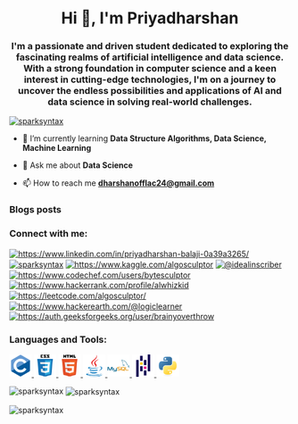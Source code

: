 <h1 align="center">Hi 👋, I'm Priyadharshan</h1>
<h3 align="center">I'm a passionate and driven student dedicated to exploring the fascinating realms of artificial intelligence and data science. With a strong foundation in computer science and a keen interest in cutting-edge technologies, I'm on a journey to uncover the endless possibilities and applications of AI and data science in solving real-world challenges.</h3>

<p align="left"> <a href="https://github.com/ryo-ma/github-profile-trophy"><img src="https://github-profile-trophy.vercel.app/?username=sparksyntax" alt="sparksyntax" /></a> </p>

- 🌱 I’m currently learning **Data Structure Algorithms, Data Science, Machine Learning**

- 💬 Ask me about **Data Science**

- 📫 How to reach me **dharshanofflac24@gmail.com**

### Blogs posts
<!-- BLOG-POST-LIST:START -->
<!-- BLOG-POST-LIST:END -->

<h3 align="left">Connect with me:</h3>
<p align="left">
<a href="https://linkedin.com/in/https://www.linkedin.com/in/priyadharshan-balaji-0a39a3265/" target="blank"><img align="center" src="https://raw.githubusercontent.com/rahuldkjain/github-profile-readme-generator/master/src/images/icons/Social/linked-in-alt.svg" alt="https://www.linkedin.com/in/priyadharshan-balaji-0a39a3265/" height="30" width="40" /></a>
<a href="https://codesandbox.com/sparksyntax" target="blank"><img align="center" src="https://raw.githubusercontent.com/rahuldkjain/github-profile-readme-generator/master/src/images/icons/Social/codesandbox.svg" alt="sparksyntax" height="30" width="40" /></a>
<a href="https://kaggle.com/https://www.kaggle.com/algosculptor" target="blank"><img align="center" src="https://raw.githubusercontent.com/rahuldkjain/github-profile-readme-generator/master/src/images/icons/Social/kaggle.svg" alt="https://www.kaggle.com/algosculptor" height="30" width="40" /></a>
<a href="https://medium.com/@idealinscriber" target="blank"><img align="center" src="https://raw.githubusercontent.com/rahuldkjain/github-profile-readme-generator/master/src/images/icons/Social/medium.svg" alt="@idealinscriber" height="30" width="40" /></a>
<a href="https://www.codechef.com/users/https://www.codechef.com/users/bytesculptor" target="blank"><img align="center" src="https://cdn.jsdelivr.net/npm/simple-icons@3.1.0/icons/codechef.svg" alt="https://www.codechef.com/users/bytesculptor" height="30" width="40" /></a>
<a href="https://www.hackerrank.com/https://www.hackerrank.com/profile/alwhizkid" target="blank"><img align="center" src="https://raw.githubusercontent.com/rahuldkjain/github-profile-readme-generator/master/src/images/icons/Social/hackerrank.svg" alt="https://www.hackerrank.com/profile/alwhizkid" height="30" width="40" /></a>
<a href="https://www.leetcode.com/https://leetcode.com/algosculptor/" target="blank"><img align="center" src="https://raw.githubusercontent.com/rahuldkjain/github-profile-readme-generator/master/src/images/icons/Social/leet-code.svg" alt="https://leetcode.com/algosculptor/" height="30" width="40" /></a>
<a href="https://www.hackerearth.com/https://www.hackerearth.com/@logiclearner" target="blank"><img align="center" src="https://raw.githubusercontent.com/rahuldkjain/github-profile-readme-generator/master/src/images/icons/Social/hackerearth.svg" alt="https://www.hackerearth.com/@logiclearner" height="30" width="40" /></a>
<a href="https://auth.geeksforgeeks.org/user/https://auth.geeksforgeeks.org/user/brainyoverthrow" target="blank"><img align="center" src="https://raw.githubusercontent.com/rahuldkjain/github-profile-readme-generator/master/src/images/icons/Social/geeks-for-geeks.svg" alt="https://auth.geeksforgeeks.org/user/brainyoverthrow" height="30" width="40" /></a>
</p>

<h3 align="left">Languages and Tools:</h3>
<p align="left"> <a href="https://www.cprogramming.com/" target="_blank" rel="noreferrer"> <img src="https://raw.githubusercontent.com/devicons/devicon/master/icons/c/c-original.svg" alt="c" width="40" height="40"/> </a> <a href="https://www.w3schools.com/css/" target="_blank" rel="noreferrer"> <img src="https://raw.githubusercontent.com/devicons/devicon/master/icons/css3/css3-original-wordmark.svg" alt="css3" width="40" height="40"/> </a> <a href="https://www.w3.org/html/" target="_blank" rel="noreferrer"> <img src="https://raw.githubusercontent.com/devicons/devicon/master/icons/html5/html5-original-wordmark.svg" alt="html5" width="40" height="40"/> </a> <a href="https://www.java.com" target="_blank" rel="noreferrer"> <img src="https://raw.githubusercontent.com/devicons/devicon/master/icons/java/java-original.svg" alt="java" width="40" height="40"/> </a> <a href="https://www.mysql.com/" target="_blank" rel="noreferrer"> <img src="https://raw.githubusercontent.com/devicons/devicon/master/icons/mysql/mysql-original-wordmark.svg" alt="mysql" width="40" height="40"/> </a> <a href="https://pandas.pydata.org/" target="_blank" rel="noreferrer"> <img src="https://raw.githubusercontent.com/devicons/devicon/2ae2a900d2f041da66e950e4d48052658d850630/icons/pandas/pandas-original.svg" alt="pandas" width="40" height="40"/> </a> <a href="https://www.python.org" target="_blank" rel="noreferrer"> <img src="https://raw.githubusercontent.com/devicons/devicon/master/icons/python/python-original.svg" alt="python" width="40" height="40"/> </a> </p>

<p><img align="left" src="https://github-readme-stats.vercel.app/api/top-langs?username=sparksyntax&show_icons=true&locale=en&layout=compact" alt="sparksyntax" /></p>

<p>&nbsp;<img align="center" src="https://github-readme-stats.vercel.app/api?username=sparksyntax&show_icons=true&locale=en" alt="sparksyntax" /></p>

<p><img align="center" src="https://github-readme-streak-stats.herokuapp.com/?user=sparksyntax&" alt="sparksyntax" /></p>

